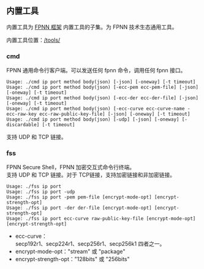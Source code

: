## 内置工具

内置工具为 [FPNN 框架](https://github.com/highras/fpnn) 内置工具的子集。为 FPNN 技术生态通用工具。

内置工具位置：[/tools/](../tools/)

### cmd

FPNN 通用命令行客户端。可以发送任何 fpnn 命令，调用任何 fpnn 接口。

	Usage: ./cmd ip port method body(json) [-json] [-oneway] [-t timeout]
	Usage: ./cmd ip port method body(json) [-ecc-pem ecc-pem-file] [-json] [-oneway] [-t timeout]
	Usage: ./cmd ip port method body(json) [-ecc-der ecc-der-file] [-json] [-oneway] [-t timeout]
	Usage: ./cmd ip port method body(json) [-ecc-curve ecc-curve-name -ecc-raw-key ecc-raw-public-key-file] [-json] [-oneway] [-t timeout]
	Usage: ./cmd ip port method body(json) [-udp] [-json] [-oneway] [-discardable] [-t timeout]

支持 UDP 和 TCP 链接。

### fss

FPNN Secure Shell，FPNN 加密交互式命令行终端。  
支持 UDP 和 TCP 链接。对于 TCP链接，支持加密链接和非加密链接。

	Usage: ./fss ip port
	Usage: ./fss ip port -udp
	Usage: ./fss ip port -pem pem-file [encrypt-mode-opt] [encrypt-strength-opt]
	Usage: ./fss ip port -der der-file [encrypt-mode-opt] [encrypt-strength-opt]
	Usage: ./fss ip port ecc-curve raw-public-key-file [encrypt-mode-opt] [encrypt-strength-opt]

+ ecc-curve：  
	secp192r1、secp224r1、secp256r1、secp256k1 四者之一。
+ encrypt-mode-opt："stream" 或 "package"
+ encrypt-strength-opt："128bits" 或 "256bits"